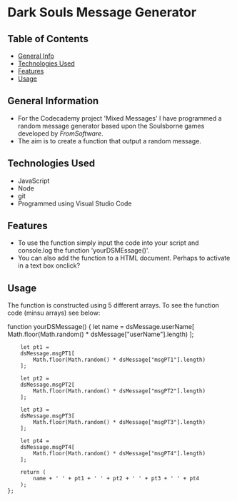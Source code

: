 # Dark Souls Message Generator

## Table of Contents
* [General Info](#general-information)
* [Technologies Used](#technologies-used)
* [Features](#features)
* [Usage](#usage)



## General Information
- For the Codecademy project 'Mixed Messages' I have programmed a random message generator based upon the Soulsborne games developed by *FromSoftware*.
- The aim is to create a function that output a random message. 

## Technologies Used
- JavaScript
- Node
- git
- Programmed using Visual Studio Code


## Features
- To use the function simply input the code into your script and console.log the function 'yourDSMEssage()'. 
- You can also add the function to a HTML document. Perhaps to activate in a text box onclick?


## Usage
The function is constructed using 5 different arrays. To see the function code (minsu arrays) see below:

function yourDSMessage() {
        let name = 
        dsMessage.userName[
            Math.floor(Math.random() * dsMessage["userName"].length)
        ];
    
        let pt1 = 
        dsMessage.msgPT1[
            Math.floor(Math.random() * dsMessage["msgPT1"].length)
        ];
    
        let pt2 = 
        dsMessage.msgPT2[
            Math.floor(Math.random() * dsMessage["msgPT2"].length)
        ];
    
        let pt3 = 
        dsMessage.msgPT3[
            Math.floor(Math.random() * dsMessage["msgPT3"].length)
        ];
    
        let pt4 = 
        dsMessage.msgPT4[
            Math.floor(Math.random() * dsMessage["msgPT4"].length)
        ];
        
        return (
            name + ' ' + pt1 + ' ' + pt2 + ' ' + pt3 + ' ' + pt4
        );
    };
    




